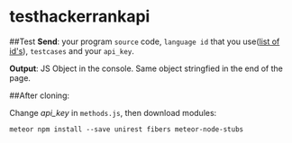 # testhackerrankapi

##Test
**Send**: your program `source` code, `language id` that you use([list of id's](http://api.hackerrank.com/checker/languages.json)), `testcases` and your `api_key`. 

**Output**: JS Object in the console. Same object stringfied in the end of the page. 

##After cloning:

Change *api_key* in `methods.js`, then download modules:
```
meteor npm install --save unirest fibers meteor-node-stubs
```


